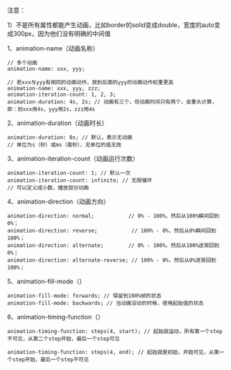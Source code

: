 注意：

​	1）不是所有属性都能产生动画，比如border的solid变成double，宽度的auto变成300px，因为他们没有明确的中间值

1、animation-name（动画名称）

```
// 多个动画
animation-name: xxx, yyy;

// 若xxx与yyy有相同的动画动作，放到后面的yyy的动画动作权重更高
animation-name: xxx, yyy, zzz;
animation-iteration-count: 1, 2, 3;
animation-duration: 4s, 2s; // 动画有三个，但动画时间只有两个，会重头计算，即：则xxx用4s，yyy用2s，zzz用4s
```

2、animation-duration（动画时长）

```
animation-duration: 0s; // 默认，表示无动画
// 单位为s（秒）或ms（毫秒），无单位的值无效
```

3、animation-iteration-count（动画运行次数）

```
animation-iteration-count: 1; // 默认一次
animation-iteration-count: infinite; // 无限循环
// 可以定义成小数，播放部分动画
```

4、animation-direction（动画方向）

```
animation-direction: normal; 	       // 0% - 100%，然后从100%瞬间回到0%；
animation-direction: reverse;           // 100% - 0%，然后从0%瞬间回到100%；
animation-direction: alternate;    	   // 0% - 100%，然后从100%逐渐回到0%；
animation-direction: alternate-reverse; // 100% - 0%，然后从0%逐渐回到100%；
```

5、animation-fill-mode（）

```
animation-fill-mode: forwards; // 保留到100%帧的状态
animation-fill-mode: backwards; // 当动画没动的时候，使用起始值的状态
```

6、animation-timing-function（）

```
animation-timing-function: steps(4, start); // 起始就运动，所有第一个step不可见，从第二个step开始，最后一个step可见

animation-timing-function: steps(4, end); // 起始就是初始，开始可见，从第一个step开始，最后一个step不可见
```

